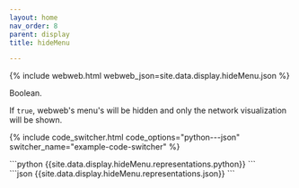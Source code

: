 ```yaml
---
layout: home
nav_order: 8
parent: display
title: hideMenu

---
```


{% include webweb.html webweb_json=site.data.display.hideMenu.json %}

Boolean.



If `true`, webweb's menu's will be hidden and only the network visualization will be shown.

{% include code_switcher.html code_options="python---json" switcher_name="example-code-switcher" %}
<div class='select-code-block example-code-switcher python-code-block select-code-block-visible'></div>
```python
{{site.data.display.hideMenu.representations.python}}
```
<div class='select-code-block example-code-switcher json-code-block'></div>
```json
{{site.data.display.hideMenu.representations.json}}
```